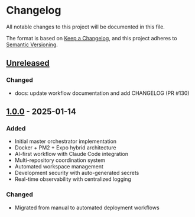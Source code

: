 # Changelog

All notable changes to this project will be documented in this file.

The format is based on [Keep a Changelog](https://keepachangelog.com/en/1.1.0/),
and this project adheres to [Semantic Versioning](https://semver.org/spec/v2.0.0.html).

## [Unreleased]

### Changed
- docs: update workflow documentation and add CHANGELOG (PR #130)

## [1.0.0] - 2025-01-14

### Added
- Initial master orchestrator implementation
- Docker + PM2 + Expo hybrid architecture
- AI-first workflow with Claude Code integration
- Multi-repository coordination system
- Automated workspace management
- Development security with auto-generated secrets
- Real-time observability with centralized logging

### Changed
- Migrated from manual to automated deployment workflows

[unreleased]: https://github.com/GLab-Projects/trivance-ai-orchestrator/compare/v1.0.0...HEAD
[1.0.0]: https://github.com/GLab-Projects/trivance-ai-orchestrator/releases/tag/v1.0.0